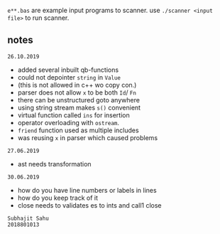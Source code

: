 `e**.bas` are example input programs to scanner.
use `./scanner <input file>` to run scanner.


## notes

`26.10.2019`
- added several inbuilt qb-functions
- could not depointer `string` in `Value`
- (this is not allowed in c++ wo copy con.)
- parser does not allow `x` to be both `Id`/ `Fn`
- there can be unstructured goto anywhere
- using string stream makes `s()` convenient
- virtual function called `ins` for insertion
- operator overloading with `ostream`.
- `friend` function used as multiple includes
- was reusing `x` in parser which caused problems


`27.06.2019`
- ast needs transformation

`30.06.2019`
- how do you have line numbers or labels in lines
- how do you keep track of it
- close needs to validates es to ints and call1 close

```
Subhajit Sahu
2018801013
```
